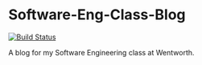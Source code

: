 # Software-Eng-Class-Blog
[![Build Status](https://ci.andrewmellen.org/api/badges/mellena1/Software-Eng-Class-Blog/status.svg)](https://ci.andrewmellen.org/mellena1/Software-Eng-Class-Blog)

A blog for my Software Engineering class at Wentworth.

